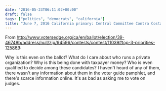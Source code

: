 ```yaml
---
date: "2016-05-23T06:11:02+00:00"
draft: false
tags: ["politics", "democrats", "california"]
title: "June 7, 2016 California primary: Central Committee Contra Costa County Democratic Party, district 2"
---
```

From http://www.votersedge.org/ca/en/ballot/election/39-46748b/address/null/zip/94596/contests/contest/11039#top-3-priorities-125869:

Why is this even on the ballot? What do I care about who runs a private organization? Why is this being done with taxpayer money? Who is even qualified to decide among these candidates? I haven't heard of any of them, there wasn't any information about them in the voter guide pamphlet, and there's scarce information online. It's as bad as asking me to vote on judges.
